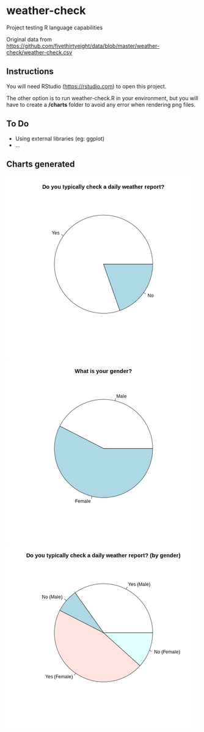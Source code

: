 # weather-check
Project testing R language capabilities

Original data from https://github.com/fivethirtyeight/data/blob/master/weather-check/weather-check.csv

## Instructions
You will need RStudio (https://rstudio.com) to open this project.

The other option is to run weather-check.R in your environment, but you will have to create a **/charts** folder to avoid any error when rendering png files.

## To Do
- Using external libraries (eg: ggplot)
- ...

## Charts generated
![pie check chart](charts/pie_check.png)
![pie gender chart](charts/pie_gender.png)
![pie check gender chart](charts/pie_check_gender.png)
